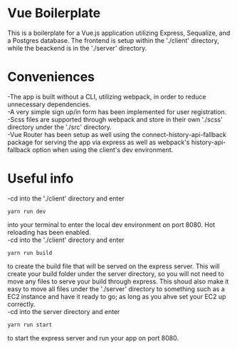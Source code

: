 # Vue Boilerplate
This is a boilerplate for a Vue.js application utilizing Express, Sequalize, and a Postgres database. The frontend is setup within the './client' directory, while the beackend is in the './server' directory.
<br>
# Conveniences 
-The app is built without a CLI, utilizing webpack, in order to reduce unnecessary dependencies.<br>
-A very simple sign up/in form has been implemented for user registration.<br>
-Scss files are supported through webpack and store in their own './scss' directory under the './src' directory.<br>
-Vue Router has been setup as well using the connect-history-api-fallback package for serving the app via express as well as webpack's history-api-fallback option when using the client's dev environment.<br>
# Useful info
-cd into the './client' directory and enter

```
yarn run dev
```

into your terminal to enter the local dev environment on port 8080. Hot reloading has been enabled.<br>
-cd into the './client' directory and enter

```
yarn run build
```

to create the build file that will be served on the express server. This will create your build folder under the server directory, so you will not need to move any files to serve your build through express. This shoud also make it easy to move all files under the './server' directory to something such as a EC2 instance and have it ready to go; as long as you ahve set your EC2 up correctly.<br>
-cd into the server directory and enter

```
yarn run start
```

to start the express server and run your app on port 8080.
